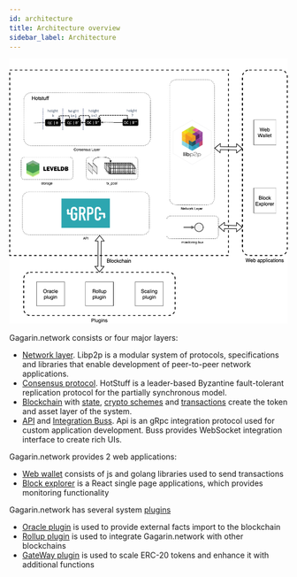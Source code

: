```yaml
---
id: architecture
title: Architecture overview
sidebar_label: Architecture
---
```


![alt-text](assets/overview.png)

Gagarin.network consists or four major layers:
- [Network layer](networking.md). Libp2p is a modular system of protocols, specifications and libraries that enable development of peer-to-peer network applications. 
- [Consensus protocol](consensus.md). HotStuff is a leader-based Byzantine fault-tolerant replication protocol for the partially synchronous model.
- [Blockchain](blockchain.md) with [state](state.md), [crypto schemes](encryption.md) and [transactions](transactions.md) create the token and asset layer of the system.
- [API](api.md) and [Integration Buss](buss.md). Api is an gRpc integration protocol used for custom application development. Buss provides WebSocket integration interface to create rich UIs. 

Gagarin.network provides 2 web applications:
- [Web wallet](utils.md) consists of js and golang libraries used to send transactions
- [Block explorer](monitoring.md) is a React single page applications, which provides monitoring functionality

Gagarin.network has several system [plugins](plugins.md)
- [Oracle plugin](oracles.md) is used to provide external facts import to the blockchain
- [Rollup plugin](rollups.md) is used to integrate Gagarin.network with other blockchains
- [GateWay plugin](gateway.md) is used to scale ERC-20 tokens and enhance it with additional functions

